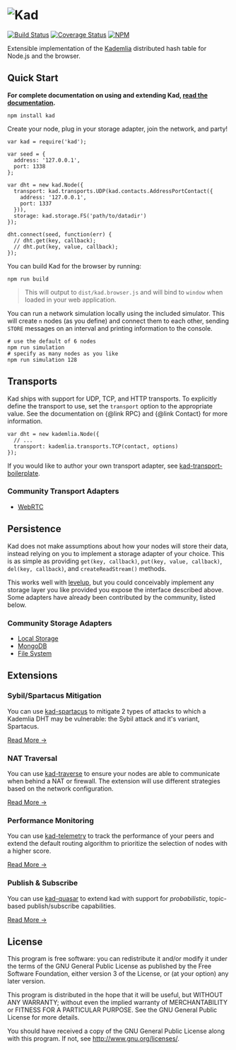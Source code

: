 ![Kad](https://avatars1.githubusercontent.com/u/16706596?v=3&s=200)
===================================================================

[![Build Status](https://img.shields.io/travis/kadtools/kad.svg?style=flat-square)](https://travis-ci.org/kadtools/kad)
[![Coverage Status](https://img.shields.io/coveralls/kadtools/kad.svg?style=flat-square)](https://coveralls.io/r/kadtools/kad)
[![NPM](https://img.shields.io/npm/v/kad.svg?style=flat-square)](https://www.npmjs.com/package/kad)

Extensible implementation of the
[Kademlia](http://www.scs.stanford.edu/~dm/home/papers/kpos.pdf) distributed
hash table for Node.js and the browser.

## Quick Start

**For complete documentation on using and extending Kad,
[read the documentation](http://kadtools.github.io).**

```
npm install kad
```

Create your node, plug in your storage adapter, join the network, and party!

```
var kad = require('kad');

var seed = {
  address: '127.0.0.1',
  port: 1338
};

var dht = new kad.Node({
  transport: kad.transports.UDP(kad.contacts.AddressPortContact({
    address: '127.0.0.1',
    port: 1337
  })),
  storage: kad.storage.FS('path/to/datadir')
});

dht.connect(seed, function(err) {
  // dht.get(key, callback);
  // dht.put(key, value, callback);
});
```

You can build Kad for the browser by running:

```
npm run build
```

> This will output to `dist/kad.browser.js` and will bind to `window` when
> loaded in your web application.

You can run a network simulation locally using the included simulator. This
will create `n` nodes (as you define) and connect them to each other, sending
`STORE` messages on an interval and printing information to the console.

```
# use the default of 6 nodes
npm run simulation
# specify as many nodes as you like
npm run simulation 128
```

## Transports

Kad ships with support for UDP, TCP, and HTTP transports. To explicitly define
the transport to use, set the `transport` option to the appropriate value. See
the documentation on {@link RPC} and {@link Contact} for more information.

```
var dht = new kademlia.Node({
  // ...
  transport: kademlia.transports.TCP(contact, options)
});
```

If you would like to author your own transport adapter, see
[kad-transport-boilerplate](https://github.com/kadtools/kad-transport-boilerplate).

### Community Transport Adapters

* [WebRTC](https://github.com/kadtools/kad-webrtc)

## Persistence

Kad does not make assumptions about how your nodes will store their data,
instead relying on you to implement a storage adapter of your choice. This is
as simple as providing `get(key, callback)`, `put(key, value, callback)`,
`del(key, callback)`, and `createReadStream()` methods.

This works well with [levelup](https://github.com/rvagg/node-levelup), but you
could conceivably implement any storage layer you like provided you expose the
interface described above. Some adapters have already been contributed by the
community, listed below.

### Community Storage Adapters

* [Local Storage](https://github.com/kadtools/kad-localstorage)
* [MongoDB](https://github.com/kadtools/kad-mongo)
* [File System](https://github.com/kadtools/kad-fs)

## Extensions

### Sybil/Spartacus Mitigation

You can use [kad-spartacus](https://github.com/kadtools/kad-spartacus)
to mitigate 2 types of attacks to which a Kademlia DHT may be vulnerable: the
Sybil attack and it's variant, Spartacus.

[Read More →](https://github.com/kadtools/kad-spartacus/blob/master/README.md)

### NAT Traversal

You can use [kad-traverse](https://github.com/kadtools/kad-traverse)
to ensure your nodes are able to communicate when behind a NAT or firewall. The
extension will use different strategies based on the network configuration.

[Read More →](https://github.com/kadtools/kad-traverse/blob/master/README.md)

### Performance Monitoring

You can use [kad-telemetry](https://github.com/kadtools/kad-telemetry) to track
the performance of your peers and extend the default routing algorithm to
prioritize the selection of nodes with a higher score.

[Read More →](https://github.com/kadtools/kad-telemetry/blob/master/README.md)

### Publish & Subscribe

You can use [kad-quasar](https://github.com/kadtools/kad-quasar) to extend kad
with support for *probabilistic*, topic-based publish/subscribe capabilities.

[Read More →](https://github.com/kadtools/kad-quasar/blob/master/README.md)

## License

This program is free software: you can redistribute it and/or modify
it under the terms of the GNU General Public License as published by
the Free Software Foundation, either version 3 of the License, or
(at your option) any later version.

This program is distributed in the hope that it will be useful,
but WITHOUT ANY WARRANTY; without even the implied warranty of
MERCHANTABILITY or FITNESS FOR A PARTICULAR PURPOSE.  See the
GNU General Public License for more details.

You should have received a copy of the GNU General Public License
along with this program.  If not, see http://www.gnu.org/licenses/.
